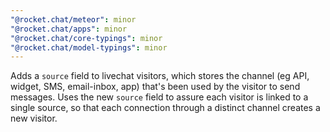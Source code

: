 ```yaml
---
"@rocket.chat/meteor": minor
"@rocket.chat/apps": minor
"@rocket.chat/core-typings": minor
"@rocket.chat/model-typings": minor
---
```


Adds a `source` field to livechat visitors, which stores the channel (eg API, widget, SMS, email-inbox, app) that's been used by the visitor to send messages.
Uses the new `source` field to assure each visitor is linked to a single source, so that each connection through a distinct channel creates a new visitor.
